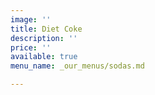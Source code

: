 ```yaml
---
image: ''
title: Diet Coke
description: ''
price: ''
available: true
menu_name: _our_menus/sodas.md

---
```


